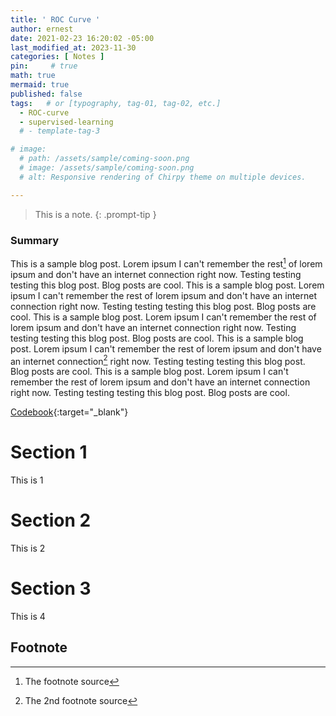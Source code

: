 ```yaml
---
title: ' ROC Curve '
author: ernest
date: 2021-02-23 16:20:02 -05:00
last_modified_at: 2023-11-30
categories: [ Notes ]
pin:     # true
math: true
mermaid: true
published: false
tags:   # or [typography, tag-01, tag-02, etc.]
  - ROC-curve
  - supervised-learning
  # - template-tag-3

# image: 
  # path: /assets/sample/coming-soon.png
  # image: /assets/sample/coming-soon.png
  # alt: Responsive rendering of Chirpy theme on multiple devices.

---
```




> This is a note.
{: .prompt-tip }


### Summary


This is a sample blog post. Lorem ipsum I can't remember the rest[^1] of lorem ipsum and don't have an internet connection right now. Testing testing testing this blog post. Blog posts are cool. This is a sample blog post. Lorem ipsum I can't remember the rest of lorem ipsum and don't have an internet connection right now. Testing testing testing this blog post. Blog posts are cool. This is a sample blog post. Lorem ipsum I can't remember the rest of lorem ipsum and don't have an internet connection right now. Testing testing testing this blog post. Blog posts are cool. This is a sample blog post. Lorem ipsum I can't remember the rest of lorem ipsum and don't have an internet connection[^2] right now. Testing testing testing this blog post. Blog posts are cool. This is a sample blog post. Lorem ipsum I can't remember the rest of lorem ipsum and don't have an internet connection right now. Testing testing testing this blog post. Blog posts are cool. 



[Codebook](/assets/docs/paper1.pdf){:target="_blank"}


# Section 1

  This is 1

# Section 2

  This is 2

# Section 3
  
  This is 4









## Footnote

[^1]: The footnote source
[^2]: The 2nd footnote source





